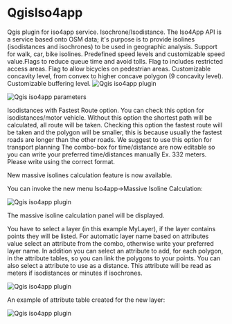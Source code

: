 # QgisIso4app
Qgis plugin for iso4app service. Isochrone/Isodistance.
The Iso4App API is a service based onto OSM data; it's purpose is to provide isolines (isodistances and isochrones) to be used 
in geographic analysis.
Support for walk, car, bike isolines. Predefined speed levels and customizable speed value.Flags to reduce queue time and avoid tolls.
Flag to includes restricted access areas. Flag to allow bicycles on pedestrian areas. 
Customizable concavity level, from convex to higher concave polygon (9 concavity level).
Customizable buffering level.
![Qgis iso4app plugin](http://www.iso4app.com/images/qgis_plugin_example.png)

![Qgis iso4app parameters](http://www.k-sol.it/iso4app/qgis_parameter_panel.png)

Isodistances with Fastest Route option. You can check this option for isodistances/motor vehicle. Without this option the shortest path will be calculated, all route will be taken. Checking this option the fastest route will be taken and the polygon will be smaller, this is because usually the fastest roads are longer than the other roads. We suggest to use this option for transport planning
The combo-box for time/distance are now editable so you can write your preferred time/distances manually Ex. 332 meters. Please write using the correct format. 

New massive isolines calculation feature is now available.

You can invoke the new menu Iso4app->Massive Isoline Calculation:

![Qgis iso4app plugin](http://www.k-sol.it/iso4app/new_iso4app_menu.png)

The massive isoline calculation panel will be displayed.

You have to select a layer (in this example MyLayer), if the layer contains points they will be listed.
For automatic layer name based on attributes value select an attribute from the combo, otherwise write your preferred layer name. 
In addition you can select an attribute to add, for each polygon, in the attribute tables, so you can link the polygons to your points.
You can also select a attribute to use as a distance. This attribute will be read as meters if isodistances or minutes if isochrones.

![Qgis iso4app plugin](http://www.k-sol.it/iso4app/MassiveIsolineCalculationNew.png)

An example of attribute table created for the new layer:

![Qgis iso4app plugin](http://www.k-sol.it/iso4app/TableAttributes.png)

